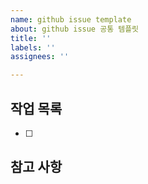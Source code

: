 ```yaml
---
name: github issue template
about: github issue 공통 템플릿
title: ''
labels: ''
assignees: ''

---
```


## 작업 목록
- [ ]

## 참고 사항
